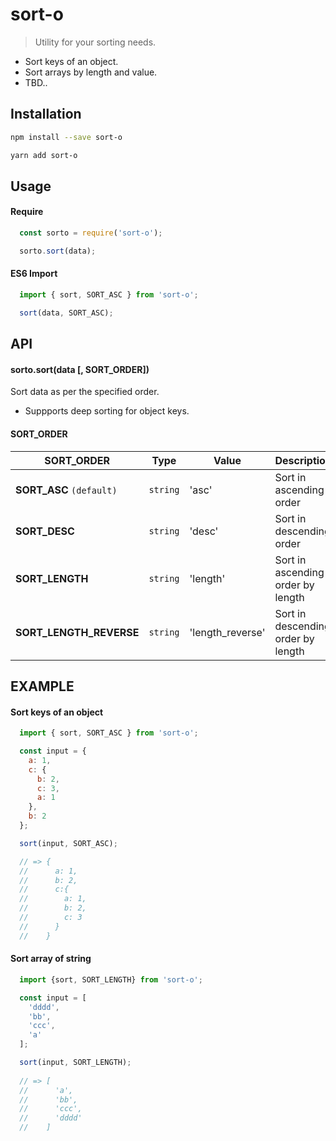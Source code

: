 # sort-o
> Utility for your sorting needs.

- Sort keys of an object.
- Sort arrays by length and value.
- TBD..

## Installation

```bash
npm install --save sort-o
```

```bash
yarn add sort-o
```

## Usage

#### Require 

```js
  const sorto = require('sort-o');

  sorto.sort(data);
```

#### ES6 Import

```js
  import { sort, SORT_ASC } from 'sort-o';

  sort(data, SORT_ASC);
```

## API

#### sorto.sort(data [, SORT_ORDER])
Sort data as per the specified order.
 - Suppports deep sorting for object keys.

#### SORT_ORDER
| SORT_ORDER | Type | Value | Description |
|-----------------|----------|----------|--------------------------------------------|
| **SORT_ASC** `(default)` | `string` | 'asc' | Sort in ascending order |
| **SORT_DESC** | `string` | 'desc' | Sort in descending order |
| **SORT_LENGTH** | `string` | 'length' | Sort in ascending order by length |
| **SORT_LENGTH_REVERSE** | `string` | 'length_reverse' | Sort in descending order by length |

## EXAMPLE

#### Sort keys of an object
```js
  import { sort, SORT_ASC } from 'sort-o';

  const input = {
    a: 1,
    c: {
      b: 2,
      c: 3,
      a: 1
    },
    b: 2
  };

  sort(input, SORT_ASC);

  // => {
  //      a: 1,
  //      b: 2, 
  //      c:{
  //        a: 1,
  //        b: 2,
  //        c: 3
  //      }
  //    }
```

#### Sort array of string
```js
  import {sort, SORT_LENGTH} from 'sort-o';

  const input = [
    'dddd',
    'bb',
    'ccc',
    'a'
  ];

  sort(input, SORT_LENGTH);
  
  // => [
  //      'a',
  //      'bb',
  //      'ccc',
  //      'dddd'
  //    ]
```
